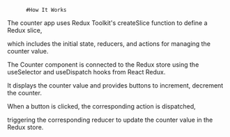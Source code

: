           #How It Works
The counter app uses Redux Toolkit's createSlice function to define a Redux slice, 

which includes the initial state, reducers, and actions for managing the counter value.

The Counter component is connected to the Redux store using the useSelector and useDispatch hooks from React Redux. 

It displays the counter value and provides buttons to increment, decrement the counter.

When a button is clicked, the corresponding action is dispatched, 

triggering the corresponding reducer to update the counter value in the Redux store.
